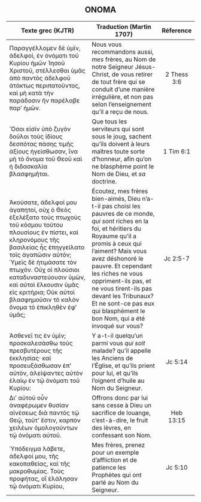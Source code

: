 <h2 align="center">ΟΝΟΜΑ</h2>

|Texte grec (KJTR)|Traduction (Martin 1707)|Réference|
|-----|-----|:---:
Παραγγέλλομεν δὲ ὑμῖν, ἀδελφοί, ἐν ὀνόματι τοῦ Κυρίου ἡμῶν Ἰησοῦ Χριστοῦ, στέλλεσθαι ὑμᾶς ἀπὸ παντὸς ἀδελφοῦ ἀτάκτως περιπατοῦντος, καὶ μὴ κατὰ τὴν παράδοσιν ἣν παρέλαβε παρʼ ἡμῶν.|Nous vous recommandons aussi, _mes_ frères, au Nom de notre Seigneur Jésus-Christ, de vous retirer de tout frère qui se conduit d’une manière irrégulière, et non pas selon l’enseignement qu’il a reçu de nous.|2 Thess 3:6|
Ὅσοι εἰσὶν ὑπὸ ζυγὸν δοῦλοι τοὺς ἰδίους δεσπότας πάσης τιμῆς ἀξίους ἡγείσθωσαν, ἵνα μὴ τὸ ὄνομα τοῦ Θεοῦ καὶ ἡ διδασκαλία βλασφημῆται.|Que tous les serviteurs qui sont sous le joug, sachent qu’ils doivent à leurs maîtres toute sorte d’honneur, afin qu’on ne blasphème point le Nom de Dieu, et _sa_ doctrine.|1 Tim 6:1|
 Ἀκούσατε, ἀδελφοί μου ἀγαπητοί, οὐχ ὁ Θεὸς ἐξελέξατο τοὺς πτωχοὺς τοῦ κόσμου τούτου πλουσίους ἐν πίστει, καὶ κληρονόμους τῆς βασιλείας ἧς ἐπηγγείλατο τοῖς ἀγαπῶσιν αὐτόν; Ὑμεῖς δὲ ἠτιμάσατε τὸν πτωχόν. Οὐχ οἱ πλούσιοι καταδυναστεύουσιν ὑμῶν, καὶ αὐτοὶ ἕλκουσιν ὑμᾶς εἰς κριτήρια; Οὐκ αὐτοὶ βλασφημοῦσιν τὸ καλὸν ὄνομα τὸ ἐπικληθὲν ἐφʼ ὑμᾶς;|Écoutez, mes frères bien-aimés, Dieu n’a-t-il pas choisi les pauvres de ce monde, _qui sont_ riches en la foi, et héritiers du Royaume qu’il a promis à ceux qui l’aiment? Mais vous avez déshonoré le pauvre. Et cependant les riches ne vous oppriment-ils pas, et ne vous tirent-ils pas devant les Tribunaux? Et ne sont-ce pas eux qui blasphèment le bon Nom, qui a été invoqué sur vous? |Jc 2:5-7|
Ἀσθενεῖ τις ἐν ὑμῖν; προσκαλεσάσθω τοὺς πρεσβυτέρους τῆς ἐκκλησίας· καὶ προσευξάσθωσαν ἐπʼ αὐτὸν, ἀλείψαντες αὐτὸν ἐλαίῳ ἐν τῷ ὀνόματι τοῦ Κυρίου:|Y a-t-il quelqu’un parmi vous _qui soit_ malade? qu’il appelle les Anciens de l’Église, et qu’ils prient pour lui, et qu’ils l’oignent d’huile au Nom du Seigneur.|Jc 5:14|
Διʼ αὐτοῦ οὖν ἀναφέρωμεν θυσίαν αἰνέσεως διὰ παντὸς τῷ Θεῷ, τοῦτʼ ἔστιν, καρπὸν χειλέων ὁμολογούντων τῷ ὀνόματι αὐτοῦ.|Offrons donc par lui sans cesse à Dieu un sacrifice de louange, c’est-à-dire, le fruit des lèvres, en confessant son Nom.|Heb 13:15|
Ὑπόδειγμα λάβετε, ἀδελφοί μου, τῆς κακοπαθείας, καὶ τῆς μακροθυμίας. Τοὺς προφήτας, οἳ ἐλάλησαν τῷ ὀνόματι Κυρίου,|Mes frères, prenez pour un exemple d’affliction et de patience les Prophètes qui ont parlé au Nom du Seigneur.|Jc 5:10|
